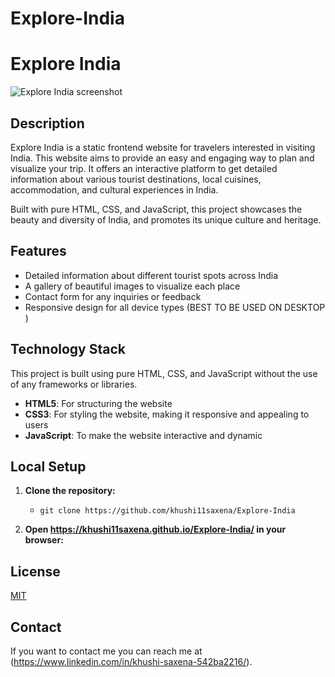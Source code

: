 # Explore-India

# Explore India

![Explore India screenshot](./assets/explore-india-screenshot.png)

## Description

Explore India is a static frontend website for travelers interested in visiting India. This website aims to provide an easy and engaging way to plan and visualize your trip. It offers an interactive platform to get detailed information about various tourist destinations, local cuisines, accommodation, and cultural experiences in India.

Built with pure HTML, CSS, and JavaScript, this project showcases the beauty and diversity of India, and promotes its unique culture and heritage.

## Features

- Detailed information about different tourist spots across India
- A gallery of beautiful images to visualize each place
- Contact form for any inquiries or feedback
- Responsive design for all device types (BEST TO BE USED ON DESKTOP )

## Technology Stack

This project is built using pure HTML, CSS, and JavaScript without the use of any frameworks or libraries.

- **HTML5**: For structuring the website
- **CSS3**: For styling the website, making it responsive and appealing to users
- **JavaScript**: To make the website interactive and dynamic

## Local Setup

1. **Clone the repository:**

   - `git clone https://github.com/khushi11saxena/Explore-India`
  

2. **Open https://khushi11saxena.github.io/Explore-India/ in your browser:**

   
## License

[MIT](https://choosealicense.com/licenses/mit/)

## Contact

If you want to contact me you can reach me at (https://www.linkedin.com/in/khushi-saxena-542ba2216/).

